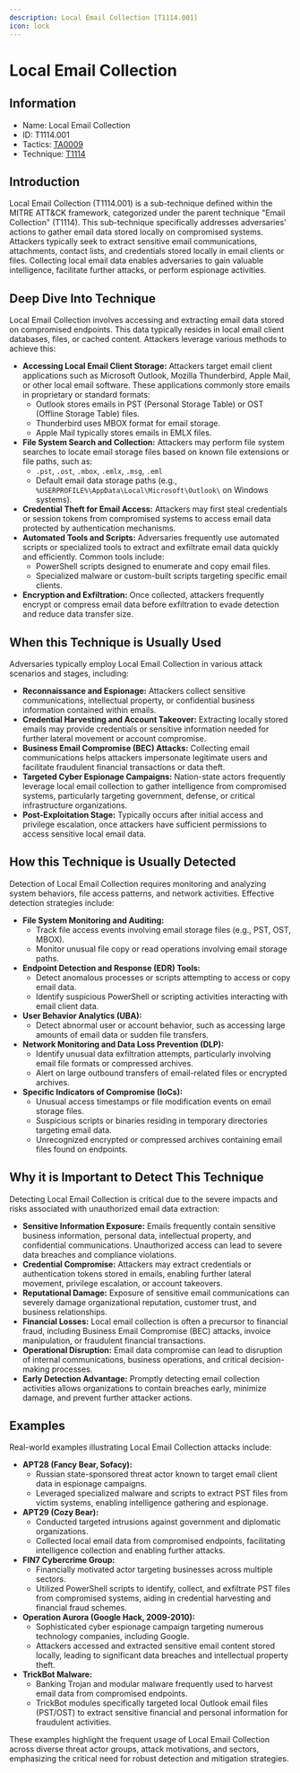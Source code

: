 ```yaml
---
description: Local Email Collection [T1114.001]
icon: lock
---
```


# Local Email Collection

## Information

* Name: Local Email Collection
* ID: T1114.001
* Tactics: [TA0009](../)
* Technique: [T1114](./)

## Introduction

Local Email Collection (T1114.001) is a sub-technique defined within the MITRE ATT\&CK framework, categorized under the parent technique "Email Collection" (T1114). This sub-technique specifically addresses adversaries' actions to gather email data stored locally on compromised systems. Attackers typically seek to extract sensitive email communications, attachments, contact lists, and credentials stored locally in email clients or files. Collecting local email data enables adversaries to gain valuable intelligence, facilitate further attacks, or perform espionage activities.

## Deep Dive Into Technique

Local Email Collection involves accessing and extracting email data stored on compromised endpoints. This data typically resides in local email client databases, files, or cached content. Attackers leverage various methods to achieve this:

* **Accessing Local Email Client Storage:** Attackers target email client applications such as Microsoft Outlook, Mozilla Thunderbird, Apple Mail, or other local email software. These applications commonly store emails in proprietary or standard formats:
  * Outlook stores emails in PST (Personal Storage Table) or OST (Offline Storage Table) files.
  * Thunderbird uses MBOX format for email storage.
  * Apple Mail typically stores emails in EMLX files.
* **File System Search and Collection:** Attackers may perform file system searches to locate email storage files based on known file extensions or file paths, such as:
  * `.pst`, `.ost`, `.mbox`, `.emlx`, `.msg`, `.eml`
  * Default email data storage paths (e.g., `%USERPROFILE%\AppData\Local\Microsoft\Outlook\` on Windows systems).
* **Credential Theft for Email Access:** Attackers may first steal credentials or session tokens from compromised systems to access email data protected by authentication mechanisms.
* **Automated Tools and Scripts:** Adversaries frequently use automated scripts or specialized tools to extract and exfiltrate email data quickly and efficiently. Common tools include:
  * PowerShell scripts designed to enumerate and copy email files.
  * Specialized malware or custom-built scripts targeting specific email clients.
* **Encryption and Exfiltration:** Once collected, attackers frequently encrypt or compress email data before exfiltration to evade detection and reduce data transfer size.

## When this Technique is Usually Used

Adversaries typically employ Local Email Collection in various attack scenarios and stages, including:

* **Reconnaissance and Espionage:** Attackers collect sensitive communications, intellectual property, or confidential business information contained within emails.
* **Credential Harvesting and Account Takeover:** Extracting locally stored emails may provide credentials or sensitive information needed for further lateral movement or account compromise.
* **Business Email Compromise (BEC) Attacks:** Collecting email communications helps attackers impersonate legitimate users and facilitate fraudulent financial transactions or data theft.
* **Targeted Cyber Espionage Campaigns:** Nation-state actors frequently leverage local email collection to gather intelligence from compromised systems, particularly targeting government, defense, or critical infrastructure organizations.
* **Post-Exploitation Stage:** Typically occurs after initial access and privilege escalation, once attackers have sufficient permissions to access sensitive local email data.

## How this Technique is Usually Detected

Detection of Local Email Collection requires monitoring and analyzing system behaviors, file access patterns, and network activities. Effective detection strategies include:

* **File System Monitoring and Auditing:**
  * Track file access events involving email storage files (e.g., PST, OST, MBOX).
  * Monitor unusual file copy or read operations involving email storage paths.
* **Endpoint Detection and Response (EDR) Tools:**
  * Detect anomalous processes or scripts attempting to access or copy email data.
  * Identify suspicious PowerShell or scripting activities interacting with email client data.
* **User Behavior Analytics (UBA):**
  * Detect abnormal user or account behavior, such as accessing large amounts of email data or sudden file transfers.
* **Network Monitoring and Data Loss Prevention (DLP):**
  * Identify unusual data exfiltration attempts, particularly involving email file formats or compressed archives.
  * Alert on large outbound transfers of email-related files or encrypted archives.
* **Specific Indicators of Compromise (IoCs):**
  * Unusual access timestamps or file modification events on email storage files.
  * Suspicious scripts or binaries residing in temporary directories targeting email data.
  * Unrecognized encrypted or compressed archives containing email files found on endpoints.

## Why it is Important to Detect This Technique

Detecting Local Email Collection is critical due to the severe impacts and risks associated with unauthorized email data extraction:

* **Sensitive Information Exposure:** Emails frequently contain sensitive business information, personal data, intellectual property, and confidential communications. Unauthorized access can lead to severe data breaches and compliance violations.
* **Credential Compromise:** Attackers may extract credentials or authentication tokens stored in emails, enabling further lateral movement, privilege escalation, or account takeovers.
* **Reputational Damage:** Exposure of sensitive email communications can severely damage organizational reputation, customer trust, and business relationships.
* **Financial Losses:** Local email collection is often a precursor to financial fraud, including Business Email Compromise (BEC) attacks, invoice manipulation, or fraudulent financial transactions.
* **Operational Disruption:** Email data compromise can lead to disruption of internal communications, business operations, and critical decision-making processes.
* **Early Detection Advantage:** Promptly detecting email collection activities allows organizations to contain breaches early, minimize damage, and prevent further attacker actions.

## Examples

Real-world examples illustrating Local Email Collection attacks include:

* **APT28 (Fancy Bear, Sofacy):**
  * Russian state-sponsored threat actor known to target email client data in espionage campaigns.
  * Leveraged specialized malware and scripts to extract PST files from victim systems, enabling intelligence gathering and espionage.
* **APT29 (Cozy Bear):**
  * Conducted targeted intrusions against government and diplomatic organizations.
  * Collected local email data from compromised endpoints, facilitating intelligence collection and enabling further attacks.
* **FIN7 Cybercrime Group:**
  * Financially motivated actor targeting businesses across multiple sectors.
  * Utilized PowerShell scripts to identify, collect, and exfiltrate PST files from compromised systems, aiding in credential harvesting and financial fraud schemes.
* **Operation Aurora (Google Hack, 2009-2010):**
  * Sophisticated cyber espionage campaign targeting numerous technology companies, including Google.
  * Attackers accessed and extracted sensitive email content stored locally, leading to significant data breaches and intellectual property theft.
* **TrickBot Malware:**
  * Banking Trojan and modular malware frequently used to harvest email data from compromised endpoints.
  * TrickBot modules specifically targeted local Outlook email files (PST/OST) to extract sensitive financial and personal information for fraudulent activities.

These examples highlight the frequent usage of Local Email Collection across diverse threat actor groups, attack motivations, and sectors, emphasizing the critical need for robust detection and mitigation strategies.
